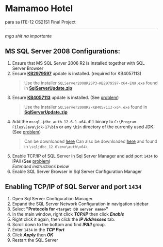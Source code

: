 # Mamamoo Hotel

para sa ITE-12 CS21S1 Final Project

---

_mga shit na importante_

## MS SQL Server 2008 Configurations:
1. Ensure that MS SQL Server 2008 R2 is installed together with SQL Server Browser
2. Ensure **[KB2979597](https://www.microsoft.com/en-us/download/details.aspx?id=44271)** update is installed. (required for KB4057113)
   > Use the installer `SQLServer2008R2SP3-KB2979597-x64-ENU.exe` found in [**SqlServerUpdate.zip**](https://drive.google.com/file/d/1666YBqRELfifd4W_k76-KTYo2rCtnqfG/view?usp=sharing)
3. Ensure **[KB4057113](https://www.microsoft.com/en-us/download/details.aspx?id=56415)** update is installed. (See [problem](https://stackoverflow.com/questions/69623611/how-do-i-allow-java-client-tls10-connections))
   > Use the installer `SQLServer2008R2-KB4057113-x64.exe` found in [**SqlServerUpdate.zip**](https://drive.google.com/file/d/1666YBqRELfifd4W_k76-KTYo2rCtnqfG/view?usp=sharing)
4. Add the `mssql-jdbc_auth-12.6.1.x64.dll` binary to `C:\Program Files\Java\jdk-17\bin` or any `\bin` directory of the currently used JDK. (See [problem](https://stackoverflow.com/questions/61117080/no-mssql-jdbc-auth-8-2-1-x64-in-java-library-path))
   > Can be downloaded [here](https://drive.google.com/file/d/10Zs_f760wbmR_IGmNmEbMBrw-PvbefKx/view?usp=sharing)
   > Can also be downloaded [here](https://go.microsoft.com/fwlink/?linkid=2262747) and found in `\sqljdbc_12.6\enu\auth\x64\` 
5. Enable TCP/IP of SQL Server in Sql Server Manager and add port `1434` to IPAll (See [problem](https://stackoverflow.com/questions/18841744/jdbc-connection-failed-error-tcp-ip-connection-to-host-failed))  
   _Extended instructions below_
6. Enable SQL Server Browser in Sql Server Configuration Manager

## Enabling TCP/IP of SQL Server and port `1434`
1. Open Sql Server Configuration Manager
2. Expand the SQL Server Network Configuration in navigation sidebar
3. Select **"Protocols for `<target DB server name>`"**
4. In the main window, right click **_TCP/IP_** then click **_Enable_**
5. Right click it again, then click the **_IP Addresses_** tab.
6. Scroll down to the bottom and find **_IPAll_** group.
7. Enter `1434` in the **_TCP Port_**
8. Click **_Apply_** then **_OK_**
9. Restart the SQL Server